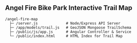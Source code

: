 ## Angel Fire Bike Park Interactive Trail Map

```
/angel-fire-map
  ├─ /server.js             # Node/Express API Server
  ├─ /app/models/trail.js   # GeoJSON Mongoose TrailSchema
  ├─ /public/js/app.js      # Angular Controller & Service
  └─ /public/index.html     # HTML Index for Trail Map
```
